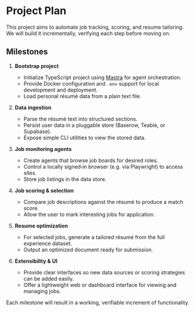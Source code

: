 # Project Plan

This project aims to automate job tracking, scoring, and resume tailoring.  We will build it incrementally, verifying each step before moving on.

## Milestones

1. **Bootstrap project**
   - Initialize TypeScript project using [Mastra](https://mastra.ai/) for agent orchestration.
   - Provide Docker configuration and `.env` support for local development and deployment.
   - Load personal résumé data from a plain text file.

2. **Data ingestion**
   - Parse the résumé text into structured sections.
   - Persist user data in a pluggable store (Baserow, Teable, or Supabase).
   - Expose simple CLI utilities to view the stored data.

3. **Job monitoring agents**
   - Create agents that browse job boards for desired roles.
   - Control a locally signed‑in browser (e.g. via Playwright) to access sites.
   - Store job listings in the data store.

4. **Job scoring & selection**
   - Compare job descriptions against the résumé to produce a match score.
   - Allow the user to mark interesting jobs for application.

5. **Resume optimization**
   - For selected jobs, generate a tailored résumé from the full experience dataset.
   - Output an optimized document ready for submission.

6. **Extensibility & UI**
   - Provide clear interfaces so new data sources or scoring strategies can be added easily.
   - Offer a lightweight web or dashboard interface for viewing and managing jobs.

Each milestone will result in a working, verifiable increment of functionality.

